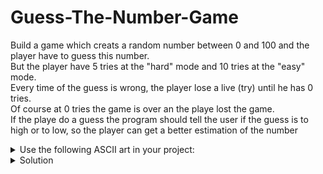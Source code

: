 # Guess-The-Number-Game

Build a game which creats a random number between 0 and 100 and the player have to guess this number.<br>
But the player have 5 tries at the "hard" mode and 10 tries at the "easy" mode.<br>
Every time of the guess is wrong, the player lose a live (try) until he has 0 tries.<br>
Of course at 0 tries the game is over an the playe lost the game.<br>
If the playe do a guess the program should tell the user if the guess is to high or to low, so the player can get a better estimation of the number<br>

<details><summary>Use the following ASCII art in your project:</summary>

```python
  
  / _ \_   _  ___  ___ ___  /__   \ |__   ___    /\ \ \_   _ _ __ ___ | |__   ___ _ __ 
 / /_\/ | | |/ _ \/ __/ __|   / /\/ '_ \ / _ \  /  \/ / | | | '_ ` _ \| '_ \ / _ \ '__|
/ /_\| |_| |  __/\__ \__ \  / /  | | | |  __/ / /\  /| |_| | | | | | | |_) |  __/ |   
\____/ \__,_|\___||___/___/  \/   |_| |_|\___| \_\ \/  \__,_|_| |_| |_|_.__/ \___|_|  
  
```

</details>

<details><summary>Solution</summary>
  
```python
# Import random module to creat a random number
import random
# Display the ASCII art
print('''\
  
  / _ \_   _  ___  ___ ___  /__   \ |__   ___    /\ \ \_   _ _ __ ___ | |__   ___ _ __ 
 / /_\/ | | |/ _ \/ __/ __|   / /\/ '_ \ / _ \  /  \/ / | | | '_ ` _ \| '_ \ / _ \ '__|
/ /_\| |_| |  __/\__ \__ \  / /  | | | |  __/ / /\  /| |_| | | | | | | |_) |  __/ |   
\____/ \__,_|\___||___/___/  \/   |_| |_|\___| \_\ \/  \__,_|_| |_| |_|_.__/ \___|_|  
  
''')
# Create a random number which is between 0 and 100
number_to_guess = random.randint(0, 100)
# Ask the user which mode he likes to play
# Valid the input
valid_options = ["easy", "hard"]
while True:
    mode = input("Choose a difficulty. Type 'easy' or 'hard': ")
    if mode in valid_options:
        break
    print("Wrong input!")
# Display information about the game
print(f"\nWelcome to the Number Guessing Game!\nI'm thinking of a number between 1 and 100.\nPssst, the correct answer "
      f"is {number_to_guess}\n")
# Set the tries (lives) to guess the number
if mode == "easy":
    lives = 10
else:
    lives = 5
# As longthe lives above 0 the player can guess
while lives > 0:
    # Inform the player about the amount of tries
    print(f"You have {lives} attempts remaining to guess the number.")
    # The input can be only integers, valid it!
    while True:
        try:
            guess = int(input("Make a guess: "))
            break
        except:
            print("Wrong input!")
    # Check the guess
    if guess == number_to_guess:
        print(f"You got it! The answer was {number_to_guess}")
        # Escape the while loop if the guess is correct
        break
    if guess > number_to_guess:
        print("\nTo high!")
        lives -= 1
    if guess < number_to_guess:
        print("\nTo low!")
        lives -= 1
    # Display that the player can guess again as long he has more than 0 lives
    if lives >0:
        print("Guess again.\n")
if lives == 0:
    # Display the player that he lost the game
    print("You've run out of guesses, you lose.")  
```
  
</details>
